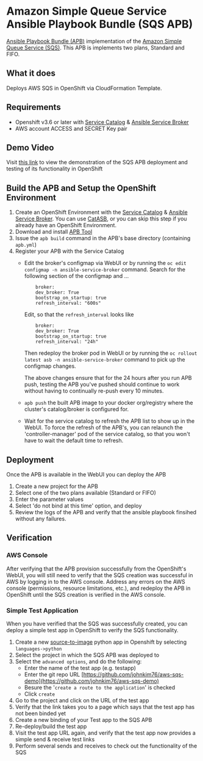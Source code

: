Amazon Simple Queue Service Ansible Playbook Bundle (SQS APB)
===============================================================
[Ansible Playbook Bundle (APB)](https://github.com/ansibleplaybookbundle/ansible-playbook-bundle) implementation of the [Amazon Simple Queue Service (SQS)](https://aws.amazon.com/sqs/).  This APB is implements two plans, Standard and FIFO.

## What it does
Deploys AWS SQS in OpenShift via CloudFormation Template.

## Requirements
* Openshift v3.6 or later with [Service Catalog](https://github.com/kubernetes-incubator/service-catalog) & [Ansible Service Broker](https://github.com/openshift/ansible-service-broker)
* AWS account ACCESS and SECRET Key pair

## Demo Video
Visit [this link](https://youtu.be/TczKwab0oMI) to view the demonstration of the SQS APB deployment and testing of its functionality in OpenShift

## Build the APB and Setup the OpenShift Environment
1. Create an OpenShift Environment with the [Service Catalog](https://github.com/kubernetes-incubator/service-catalog) & [Ansible Service Broker](https://github.com/openshift/ansible-service-broker).  You can use [CatASB](https://github.com/fusor/catasb), or you can skip this step if you already have an OpenShift Environment.
1. Download and install [APB Tool](https://github.com/ansibleplaybookbundle/ansible-playbook-bundle#installing-the-apb-tool)
1. Issue the `apb build` command in the APB's base directory (containing `apb.yml`)
1. Register your APB with the Service Catalog
    * Edit the broker's configmap via WebUI or by running the `oc edit configmap -n ansible-service-broker` command.
        Search for the following section of the configmap and ...
        ```
            broker:
            dev_broker: True
            bootstrap_on_startup: true
            refresh_interval: "600s"
        ```
        Edit, so that the `refresh_interval` looks like
        ```
            broker:
            dev_broker: True
            bootstrap_on_startup: true
            refresh_interval: "24h"
        ```
        Then redeploy the broker pod in WebUI or by running the `oc rollout latest asb -n ansible-service-broker` command to pick up the configmap changes.

        The above changes ensure that for the 24 hours after you run APB push, testing the APB you've pushed should continue to work without having to continually re-push every 10 minutes.
    * `apb push` the built APB image to your docker org/registry where the cluster's catalog/broker is configured for. 
    * Wait for the service catalog to refresh the APB list to show up in the WebUI. To force the refresh of the APB's, you can relaunch the 'controller-manager' pod of the service catalog, so that you won't have to wait the default time to refresh.

## Deployment
Once the APB is available in the WebUI you can deploy the APB
1. Create a new project for the APB
1. Select one of the two plans available (Standard or FIFO)
1. Enter the parameter values
1. Select 'do not bind at this time' option, and deploy
1. Review the logs of the APB and verify that the ansible playbook finsihed without any failures. 

## Verification
### AWS Console
After verifying that the APB provision successfully from the OpenShift's WebUI, you will still need to verify that the SQS creation was successful in AWS by logging in to the AWS console.  Address any errors on the AWS console (permissions, resource limitations, etc.), and redeploy the APB in OpenShift until the SQS creation is verified in the AWS console.

### Simple Test Application
When you have verified that the SQS was successfully created, you can deploy a simple test app in OpenShift to verify the SQS functionality.
1. Create a new [source-to-image](https://github.com/openshift/source-to-image) python app in Openshift by selecting `languages->python`
1. Select the project in which the SQS APB was deployed to
1. Select the `advanced options`, and do the following:
    * Enter the name of the test app (e.g. testapp)
    * Enter the git repo URL [https://github.com/johnkim76/aws-sqs-demo](https://github.com/johnkim76/aws-sqs-demo)
    * Besure the '`create a route to the application`' is checked
    * Click `create`
1. Go to the project and click on the URL of the test app
1. Verify that the link takes you to a page which says that the test app has not been binded yet
1. Create a new binding of your Test app to the SQS APB
1. Re-deploy/build the test app
1. Visit the test app URL again, and verify that the test app now provides a simple send & receive test links
1. Perform several sends and receives to check out the functionality of the SQS
